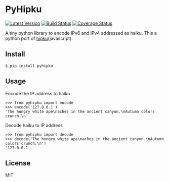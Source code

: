 # PyHipku

[![Latest Version][1]][2]
[![Build Status][3]][4]
[![Coverage Status][5]][6]

A tiny python library to encode IPv6 and IPv4 addressed as haiku.
This a python port of [hipku][7](javascript).

## Install

    $ pip install pyhipku

## Usage

Encode the IP address to haiku

    >>> from pyhipku import encode
    >>> encode('127.0.0.1')
    'The hungry white ape\naches in the ancient canyon.\nAutumn colors crunch.\n'

Decode haiku to IP address

    >>> from pyhipku import decode
    >>> decode('The hungry white ape\naches in the ancient canyon.\nAutumn colors crunch.\n')
    '127.0.0.1'

## License

MIT


[1]: http://img.shields.io/pypi/v/pyhipku.svg
[2]: https://pypi.python.org/pypi/pyhipku
[3]: https://travis-ci.org/lord63/pyhipku.svg
[4]: https://travis-ci.org/lord63/pyhipku
[5]: https://coveralls.io/repos/lord63/pyhipku/badge.svg
[6]: https://coveralls.io/r/lord63/pyhipku
[7]: https://github.com/gabemart/hipku
